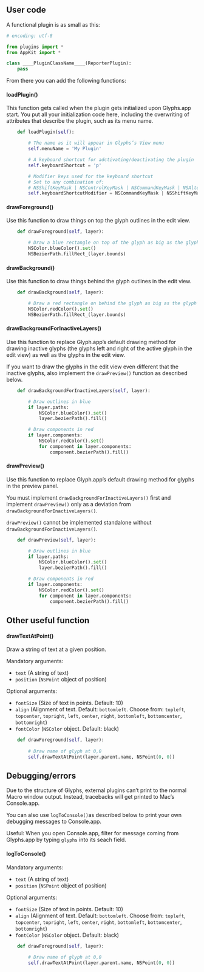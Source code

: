 ## User code

A functional plugin is as small as this:

```python
# encoding: utf-8

from plugins import *
from AppKit import *

class ____PluginClassName____(ReporterPlugin):
	pass
```

From there you can add the following functions:

#### loadPlugin()

This function gets called when the plugin gets initialized upon Glyphs.app start.
You put all your initialization code here, including the overwriting of attributes that describe the plugin, such as its menu name.

```python
	def loadPlugin(self):

		# The name as it will appear in Glyphs’s View menu
		self.menuName = 'My Plugin'

		# A keyboard shortcut for adctivating/deactivating the plugin
		self.keyboardShortcut = 'p'

		# Modifier keys used for the keyboard shortcut
		# Set to any combination of:
		# NSShiftKeyMask | NSControlKeyMask | NSCommandKeyMask | NSAlternateKeyMask
		self.keyboardShortcutModifier = NSCommandKeyMask | NSShiftKeyMask
```

#### drawForeground()

Use this function to draw things on top the glyph outlines in the edit view.

```python
	def drawForeground(self, layer):

		# Draw a blue rectangle on top of the glyph as big as the glyph’s bounding box
		NSColor.blueColor().set()
		NSBezierPath.fillRect_(layer.bounds)
```

#### drawBackground()

Use this function to draw things behind the glyph outlines in the edit view.

```python
	def drawBackground(self, layer):

		# Draw a red rectangle on behind the glyph as big as the glyph’s bounding box
		NSColor.redColor().set()
		NSBezierPath.fillRect_(layer.bounds)
```

#### drawBackgroundForInactiveLayers()

Use this function to replace Glyph.app’s default drawing method for drawing inactive glyphs (the glyphs left and right of the active glyph in the edit view) as well as the glyphs in the edit view.

If you want to draw the glyphs in the edit view even different that the inactive glyphs, also implement the `drawPreview()` function as described below.

```python
	def drawBackgroundForInactiveLayers(self, layer):

		# Draw outlines in blue
		if layer.paths:
			NSColor.blueColor().set()
			layer.bezierPath().fill()

		# Draw components in red
		if layer.components:
			NSColor.redColor().set()
			for component in layer.components:
				component.bezierPath().fill()
```

#### drawPreview()

Use this function to replace Glyph.app’s default drawing method for glyphs in the preview panel.

You must implement `drawBackgroundForInactiveLayers()` first and implement `drawPreview()` only as a deviation from `drawBackgroundForInactiveLayers()`.

`drawPreview()` cannot be implemented standalone without `drawBackgroundForInactiveLayers()`.

```python
	def drawPreview(self, layer):

		# Draw outlines in blue
		if layer.paths:
			NSColor.blueColor().set()
			layer.bezierPath().fill()

		# Draw components in red
		if layer.components:
			NSColor.redColor().set()
			for component in layer.components:
				component.bezierPath().fill()
```

## Other useful function

#### drawTextAtPoint()

Draw a string of text at a given position.

Mandatory arguments:
- `text` (A string of text)
- `position` (`NSPoint` object of position)

Optional arguments:
- `fontSize` (Size of text in points. Default: 10)
- `align` (Alignment of text. Default: `bottomleft`. Choose from: `topleft`, `topcenter`, `topright`, `left`, `center`, `right`, `bottomleft`, `bottomcenter`, `bottomright`)
- `fontColor` (`NSColor` object. Default: black)

```python
	def drawForeground(self, layer):
		
		# Draw name of glyph at 0,0
		self.drawTextAtPoint(layer.parent.name, NSPoint(0, 0))

```

## Debugging/errors

Due to the structure of Glyphs, external plugins can’t print to the normal Macro window output. Instead, tracebacks will get printed to Mac’s Console.app.

You can also use `logToConsole()`as described below to print your own debugging messages to Console.app.

Useful: When you open Console.app, filter for message coming from Glyphs.app by typing `glyphs` into its seach field.


#### logToConsole()


Mandatory arguments:
- `text` (A string of text)
- `position` (`NSPoint` object of position)

Optional arguments:
- `fontSize` (Size of text in points. Default: 10)
- `align` (Alignment of text. Default: `bottomleft`. Choose from: `topleft`, `topcenter`, `topright`, `left`, `center`, `right`, `bottomleft`, `bottomcenter`, `bottomright`)
- `fontColor` (`NSColor` object. Default: black)

```python
	def drawForeground(self, layer):
		
		# Draw name of glyph at 0,0
		self.drawTextAtPoint(layer.parent.name, NSPoint(0, 0))

```

